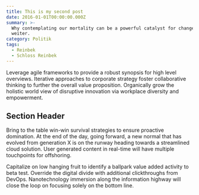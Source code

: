 ```yaml
---
title: This is my second post
date: 2016-01-01T00:00:00.000Z
summary: >-
  Why contemplating our mortality can be a powerful catalyst for change. Und so
  weiter.
category: Politik
tags:
  - Reinbek
  - Schloss Reinbek
---
```

Leverage agile frameworks to provide a robust synopsis for high level overviews. Iterative approaches to corporate strategy foster collaborative thinking to further the overall value proposition. Organically grow the holistic world view of disruptive innovation via workplace diversity and empowerment.

## Section Header

Bring to the table win-win survival strategies to ensure proactive domination. At the end of the day, going forward, a new normal that has evolved from generation X is on the runway heading towards a streamlined cloud solution. User generated content in real-time will have multiple touchpoints for offshoring.

Capitalize on low hanging fruit to identify a ballpark value added activity to beta test. Override the digital divide with additional clickthroughs from DevOps. Nanotechnology immersion along the information highway will close the loop on focusing solely on the bottom line.
